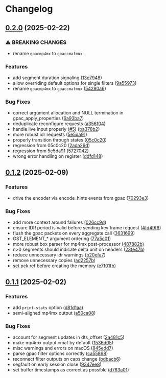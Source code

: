 # Changelog

## [0.2.0](https://github.com/gpac/gst-gpac-plugin/compare/v0.1.2...v0.2.0) (2025-02-22)


### ⚠ BREAKING CHANGES

* rename `gpacmp4mx` to `gpaccmafmux`

### Features

* add segment duration signaling ([13e7948](https://github.com/gpac/gst-gpac-plugin/commit/13e794845fe8d4e466019ca2bc9422c8472c485d))
* allow overriding default options for single filters ([9a55973](https://github.com/gpac/gst-gpac-plugin/commit/9a5597393dfac4fa6f953b3caadac198da754e90))
* rename `gpacmp4mx` to `gpaccmafmux` ([54280a6](https://github.com/gpac/gst-gpac-plugin/commit/54280a616dbfffaa4304dcdca0e1165ea72fc3df))


### Bug Fixes

* correct argument allocation and NULL termination in gpac_apply_properties ([6a93ba7](https://github.com/gpac/gst-gpac-plugin/commit/6a93ba73f7daab51489bcc52b407f6759ac4f942))
* deduplicate reconfigure requests ([a356f04](https://github.com/gpac/gst-gpac-plugin/commit/a356f0444316ee0cdc784522ab4a88f98e47a404))
* handle live input properly ([#5](https://github.com/gpac/gst-gpac-plugin/issues/5)) ([ba378b2](https://github.com/gpac/gst-gpac-plugin/commit/ba378b258ac733859792f734a06cf2d21b714d9c))
* more robust idr requests ([5e5da91](https://github.com/gpac/gst-gpac-plugin/commit/5e5da9128c87258c60e745f52aa47f47db626a2c))
* properly transition through states ([05c0c20](https://github.com/gpac/gst-gpac-plugin/commit/05c0c205954dbc89b605a4cd7122449d78361d17))
* regression from 05c0c20 ([2ada29d](https://github.com/gpac/gst-gpac-plugin/commit/2ada29d9b5de223657c52918d88ddfcfa54e4755))
* regression from 5e5da91 ([5727042](https://github.com/gpac/gst-gpac-plugin/commit/57270422f2940cf6d91f6cea833355da0874fb76))
* wrong error handling on register ([ddfd148](https://github.com/gpac/gst-gpac-plugin/commit/ddfd148113f36f5c101a4c6c47e3b61cdc6276f2))

## [0.1.2](https://github.com/gpac/gst-gpac-plugin/compare/v0.1.1...v0.1.2) (2025-02-09)


### Features

* drive the encoder via encode_hints events from gpac ([70293e3](https://github.com/gpac/gst-gpac-plugin/commit/70293e38e0332966800d8a847ea9536073ee5fad))


### Bug Fixes

* add more context around failures ([026cc9d](https://github.com/gpac/gst-gpac-plugin/commit/026cc9d5ccf21e5434c8a57dd73b8c4dca9f9d40))
* ensure IDR period is valid before sending key frame request ([4fd49f6](https://github.com/gpac/gst-gpac-plugin/commit/4fd49f69c791662305d6a44ed74866796c561d21))
* flush the gpac packets on every aggregate call ([3631699](https://github.com/gpac/gst-gpac-plugin/commit/363169910cbbc1fc1632ec941dde9f392a48b296))
* GST_ELEMENT_* argument ordering ([77a5c01](https://github.com/gpac/gst-gpac-plugin/commit/77a5c01a2c01bfde22b3ee887bfd94d805879f49))
* more robust box parser for mp4mx post-processor ([487882b](https://github.com/gpac/gst-gpac-plugin/commit/487882ba2b27ae3ad0768c4224accbebb38d6d76))
* n&gt;0 segments should indicate delta unit on headers ([23fe47b](https://github.com/gpac/gst-gpac-plugin/commit/23fe47b65c5965cb13d7682ea68d66617f14579c))
* reduce unnecessary idr warnings ([b20efa7](https://github.com/gpac/gst-gpac-plugin/commit/b20efa7958e7843c21772b647dc41ccb122d20a0))
* remove unnecessary copies ([ad2257b](https://github.com/gpac/gst-gpac-plugin/commit/ad2257b983385c0ed08de70c9e7fa0752fb924b7))
* set pck ref before creating the memory ([e7f01fb](https://github.com/gpac/gst-gpac-plugin/commit/e7f01fb8b2eb287b7f0fa97632d52e3082780592))

## [0.1.1](https://github.com/gpac/gst-gpac-plugin/compare/v0.1.0...v0.1.1) (2025-02-02)


### Features

* add `print-stats` option ([d81d1aa](https://github.com/gpac/gst-gpac-plugin/commit/d81d1aab59208d75d7030c09a18fe743a6d6d364))
* semi-aligned mp4mx output ([a50ca08](https://github.com/gpac/gst-gpac-plugin/commit/a50ca0830173a3f41cd709c0a9a499d7f79f58cc))


### Bug Fixes

* account for segment updates in dts_offset ([2a481c5](https://github.com/gpac/gst-gpac-plugin/commit/2a481c52b2ea6a4ccf9213c732b0dd844d891978))
* make mp4mx output cmaf by default ([1536d05](https://github.com/gpac/gst-gpac-plugin/commit/1536d05336041838e0d8f09f6f87060881ca1ba2))
* misc warnings and errors on macOS ([845edd7](https://github.com/gpac/gst-gpac-plugin/commit/845edd75a353fda90a6ae6c66e7ef3764c18ba65))
* parse gpac filter options correctly ([ca55868](https://github.com/gpac/gst-gpac-plugin/commit/ca5586865be23953171470d605336b4a13b041da))
* reconnect filter outputs on caps change ([bdbacb6](https://github.com/gpac/gst-gpac-plugin/commit/bdbacb6152d5eb7cf988bfd0d50662c91ba1109d))
* segfault on early session close ([9347ee8](https://github.com/gpac/gst-gpac-plugin/commit/9347ee894f93ce21740cb9fb5890e348236eb0fb))
* set buffer timestamps as correct as possible ([d763a01](https://github.com/gpac/gst-gpac-plugin/commit/d763a019c695b836106236bb867f0c47c512291c))
